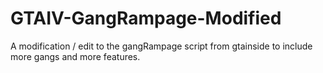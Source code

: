 # GTAIV-GangRampage-Modified
A modification / edit to the gangRampage script from gtainside to include more gangs and more features.
